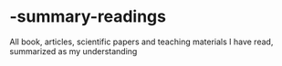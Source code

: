 # -summary-readings
All book, articles, scientific papers and teaching materials I have read, summarized as my understanding
